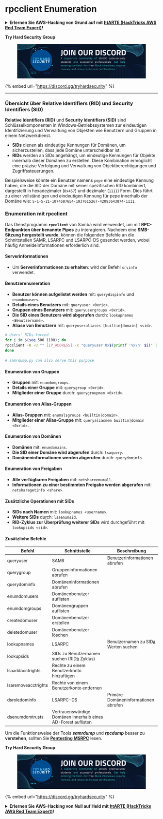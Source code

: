 # rpcclient Enumeration

<details>

<summary><strong>Erlernen Sie AWS-Hacking von Grund auf mit</strong> <a href="https://training.hacktricks.xyz/courses/arte"><strong>htARTE (HackTricks AWS Red Team Expert)</strong></a><strong>!</strong></summary>

* Arbeiten Sie in einem **Cybersicherheitsunternehmen**? Möchten Sie Ihr **Unternehmen in HackTricks beworben sehen**? Oder möchten Sie Zugriff auf die **neueste Version des PEASS erhalten oder HackTricks im PDF-Format herunterladen**? Überprüfen Sie die [**ABONNEMENTPLÄNE**](https://github.com/sponsors/carlospolop)!
* Entdecken Sie [**The PEASS Family**](https://opensea.io/collection/the-peass-family), unsere Sammlung exklusiver [**NFTs**](https://opensea.io/collection/the-peass-family)
* Holen Sie sich den [**offiziellen PEASS & HackTricks-Merch**](https://peass.creator-spring.com)
* **Treten Sie der** [**💬**](https://emojipedia.org/speech-balloon/) **Discord-Gruppe** bei (https://discord.gg/hRep4RUj7f) oder der **Telegram-Gruppe** oder **folgen** Sie mir auf **Twitter** 🐦[**@carlospolopm**](https://twitter.com/hacktricks_live)**.**
* **Teilen Sie Ihre Hacking-Tricks, indem Sie PRs zum [HackTricks-Repo](https://github.com/carlospolop/hacktricks) und [HackTricks-Cloud-Repo](https://github.com/carlospolop/hacktricks-cloud) einreichen**.

</details>

**Try Hard Security Group**

<figure><img src="/.gitbook/assets/telegram-cloud-document-1-5159108904864449420.jpg" alt=""><figcaption></figcaption></figure>

{% embed url="https://discord.gg/tryhardsecurity" %}

***

### Übersicht über Relative Identifiers (RID) und Security Identifiers (SID)

**Relative Identifiers (RID)** und **Security Identifiers (SID)** sind Schlüsselkomponenten in Windows-Betriebssystemen zur eindeutigen Identifizierung und Verwaltung von Objekten wie Benutzern und Gruppen in einem Netzwerkdienst.

- **SIDs** dienen als eindeutige Kennungen für Domänen, um sicherzustellen, dass jede Domäne unterscheidbar ist.
- **RIDs** werden an SIDs angehängt, um eindeutige Kennungen für Objekte innerhalb dieser Domänen zu erstellen. Diese Kombination ermöglicht eine präzise Verfolgung und Verwaltung von Objektberechtigungen und Zugriffssteuerungen.

Beispielsweise könnte ein Benutzer namens `pepe` eine eindeutige Kennung haben, die die SID der Domäne mit seiner spezifischen RID kombiniert, dargestellt in hexadezimaler (`0x457`) und dezimaler (`1111`) Form. Dies führt zu einer vollständigen und eindeutigen Kennung für pepe innerhalb der Domäne wie: `S-1-5-21-1074507654-1937615267-42093643874-1111`.


### **Enumeration mit rpcclient**

Das Dienstprogramm **`rpcclient`** von Samba wird verwendet, um mit **RPC-Endpunkten über benannte Pipes** zu interagieren. Nachdem eine **SMB-Sitzung hergestellt wurde**, können die folgenden Befehle an die Schnittstellen SAMR, LSARPC und LSARPC-DS gesendet werden, wobei häufig Anmeldeinformationen erforderlich sind.

#### Serverinformationen

* Um **Serverinformationen zu erhalten**: wird der Befehl `srvinfo` verwendet.

#### Benutzerenumeration

* **Benutzer können aufgelistet werden** mit: `querydispinfo` und `enumdomusers`.
* **Details eines Benutzers** mit: `queryuser <0xrid>`.
* **Gruppen eines Benutzers** mit: `queryusergroups <0xrid>`.
* **Die SID eines Benutzers wird abgerufen** durch: `lookupnames <Benutzername>`.
* **Aliase von Benutzern** mit: `queryuseraliases [builtin|domain] <sid>`.
```bash
# Users' RIDs-forced
for i in $(seq 500 1100); do
rpcclient -N -U "" [IP_ADDRESS] -c "queryuser 0x$(printf '%x\n' $i)" | grep "User Name\|user_rid\|group_rid" && echo "";
done

# samrdump.py can also serve this purpose
```
#### Enumeration von Gruppen

* **Gruppen** mit: `enumdomgroups`.
* **Details einer Gruppe** mit: `querygroup <0xrid>`.
* **Mitglieder einer Gruppe** durch: `querygroupmem <0xrid>`.

#### Enumeration von Alias-Gruppen

* **Alias-Gruppen** mit: `enumalsgroups <builtin|domain>`.
* **Mitglieder einer Alias-Gruppe** mit: `queryaliasmem builtin|domain <0xrid>`.

#### Enumeration von Domänen

* **Domänen** mit: `enumdomains`.
* **Die SID einer Domäne wird abgerufen** durch: `lsaquery`.
* **Domäneninformationen werden abgerufen** durch: `querydominfo`.

#### Enumeration von Freigaben

* **Alle verfügbaren Freigaben** mit: `netshareenumall`.
* **Informationen zu einer bestimmten Freigabe werden abgerufen** mit: `netsharegetinfo <share>`.

#### Zusätzliche Operationen mit SIDs

* **SIDs nach Namen** mit: `lookupnames <username>`.
* **Weitere SIDs** durch: `lsaenumsid`.
* **RID-Zyklus zur Überprüfung weiterer SIDs** wird durchgeführt mit: `lookupsids <sid>`.

#### **Zusätzliche Befehle**

| **Befehl**           | **Schnittstelle**                                                                                                                                  | **Beschreibung**                                                                                                                         |
| ------------------- | ------------------------------------------------------------------------------------------------------------------------------------------------- | ----------------------------------------------------------------------------------------------------------------------------------------- |
| queryuser           | SAMR                                                                                                                                              | Benutzerinformationen abrufen                                                                                                            |
| querygroup          | Gruppeninformationen abrufen                                                                                                                     |                                                                                                                                           |
| querydominfo        | Domäneninformationen abrufen                                                                                                                     |                                                                                                                                           |
| enumdomusers        | Domänenbenutzer auflisten                                                                                                                       |                                                                                                                                           |
| enumdomgroups       | Domänengruppen auflisten                                                                                                                        |                                                                                                                                           |
| createdomuser       | Domänenbenutzer erstellen                                                                                                                       |                                                                                                                                           |
| deletedomuser       | Domänenbenutzer löschen                                                                                                                         |                                                                                                                                           |
| lookupnames         | LSARPC                                                                                                                                            | Benutzernamen zu SID[a](https://learning.oreilly.com/library/view/network-security-assessment/9781491911044/ch08.html#ch08fn8) Werten suchen |
| lookupsids          | SIDs zu Benutzernamen suchen (RID[b](https://learning.oreilly.com/library/view/network-security-assessment/9781491911044/ch08.html#ch08fn9) Zyklus) |                                                                                                                                           |
| lsaaddacctrights    | Rechte zu einem Benutzerkonto hinzufügen                                                                                                         |                                                                                                                                           |
| lsaremoveacctrights | Rechte von einem Benutzerkonto entfernen                                                                                                         |                                                                                                                                           |
| dsroledominfo       | LSARPC-DS                                                                                                                                         | Primäre Domäneninformationen abrufen                                                                                                    |
| dsenumdomtrusts     | Vertrauenswürdige Domänen innerhalb eines AD-Forest auflisten                                                                                   |                                                                                                                                           |

Um die Funktionsweise der Tools _**samrdump**_ und _**rpcdump**_ besser zu **verstehen**, sollten Sie [**Pentesting MSRPC**](../135-pentesting-msrpc.md) lesen.

**Try Hard Security Group**

<figure><img src="/.gitbook/assets/telegram-cloud-document-1-5159108904864449420.jpg" alt=""><figcaption></figcaption></figure>

{% embed url="https://discord.gg/tryhardsecurity" %}

<details>

<summary><strong>Erlernen Sie AWS-Hacking von Null auf Held mit</strong> <a href="https://training.hacktricks.xyz/courses/arte"><strong>htARTE (HackTricks AWS Red Team Expert)</strong></a><strong>!</strong></summary>

* Arbeiten Sie in einem **Cybersicherheitsunternehmen**? Möchten Sie Ihr **Unternehmen in HackTricks beworben** sehen? Oder möchten Sie Zugriff auf die **neueste Version des PEASS oder HackTricks als PDF** haben? Überprüfen Sie die [**ABONNEMENTPLÄNE**](https://github.com/sponsors/carlospolop)!
* Entdecken Sie [**The PEASS Family**](https://opensea.io/collection/the-peass-family), unsere Sammlung exklusiver [**NFTs**](https://opensea.io/collection/the-peass-family)
* Holen Sie sich das [**offizielle PEASS & HackTricks-Merch**](https://peass.creator-spring.com)
* **Treten Sie der** [**💬**](https://emojipedia.org/speech-balloon/) [**Discord-Gruppe**](https://discord.gg/hRep4RUj7f) oder der [**Telegram-Gruppe**](https://t.me/peass) bei oder **folgen** Sie mir auf **Twitter** 🐦[**@carlospolopm**](https://twitter.com/hacktricks_live)**.**
* **Teilen Sie Ihre Hacking-Tricks, indem Sie PRs an das [HackTricks-Repo](https://github.com/carlospolop/hacktricks) und das [HackTricks-Cloud-Repo](https://github.com/carlospolop/hacktricks-cloud) senden**.

</details>

